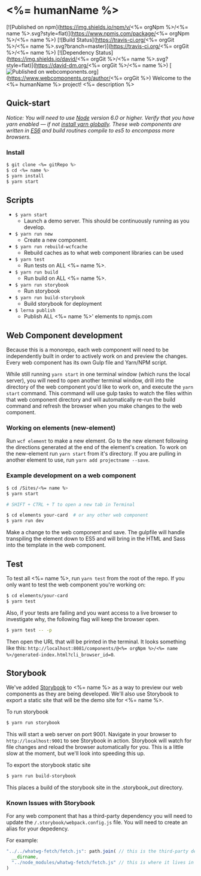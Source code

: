 # <%= humanName %>
[![Published on npm](https://img.shields.io/npm/v/<%= orgNpm %>/<%= name %>.svg?style=flat)](https://www.npmjs.com/package/<%= orgNpm %>/<%= name %>)
[![Build Status](https://travis-ci.org/<%= orgGit %>/<%= name %>.svg?branch=master)](https://travis-ci.org/<%= orgGit %>/<%= name %>)
[![Dependency Status](https://img.shields.io/david/<%= orgGit %>/<%= name %>.svg?style=flat)](https://david-dm.org/<%= orgGit %>/<%= name %>)
[![Published on webcomponents.org](https://img.shields.io/badge/webcomponents.org-published-blue.svg)](https://www.webcomponents.org/author/<%= orgGit %>)
Welcome to the <%= humanName %> project!
<%= description %>
## Quick-start

*Notice: You will need to use [Node](https://nodejs.org/en/) version 6.0 or higher. Verify that you have yarn enabled — if not [install yarn globally](https://yarnpkg.com/lang/en/docs/install/). These web components are written in [ES6](http://es6-features.org/) and build routines compile to es5 to encompass more browsers.*

### Install

```bash
$ git clone <%= gitRepo %>
$ cd <%= name %>
$ yarn install
$ yarn start
```

## Scripts

- `$ yarn start`
    - Launch a demo server. This should be continuously running as you develop.
- `$ yarn run new`
    -  Create a new component.
- `$ yarn run rebuild-wcfcache`
    - Rebuild caches as to what web component libraries can be used
- `$ yarn test`
    -  Run tests on ALL <%= name %>.
- `$ yarn run build`
    -  Run build on ALL <%= name %>.
- `$ yarn run storybook`
    - Run storybook
- `$ yarn run build-storybook`
    - Build storybook for deployment
- `$ lerna publish`
    - Publish ALL <%= name %>' elements to npmjs.com


## Web Component development

Because this is a monorepo, each web component will need to be independently built in order to actively work on and preview the changes. Every web component has its own Gulp file and Yarn/NPM script.

While still running `yarn start` in one terminal window (which runs the local server), you will need to open another terminal window, drill into the directory of the web component you'd like to work on, and execute the `yarn start` command. This command will use gulp tasks to watch the files within that web component directory and will automatically re-run the build command and refresh the browser when you make changes to the web component.

### Working on elements (new-element)
Run `wcf element` to make a new element. Go to the new element following the directions generated at the end of the element's creation. To work on the new-element run `yarn start` from it's directory. If you are pulling in another element to use, run `yarn add projectname --save`.

### Example development on a web component

```bash
$ cd /Sites/<%= name %>
$ yarn start

# SHIFT + CTRL + T to open a new tab in Terminal

$ cd elements your-card  # or any other web component
$ yarn run dev
```

Make a change to the web component and save. The gulpfile will handle transpiling the element down to ES5 and will bring in the HTML and Sass into the template in the web component.

## Test

To test all <%= name %>, run `yarn test` from the root of the repo. If you only want to test the web component you're working on:

```bash
$ cd elements/your-card
$ yarn test
```

Also, if your tests are failing and you want access to a live browser to investigate why, the following flag will keep the browser open.

```bash
$ yarn test -- -p
```

Then open the URL that will be printed in the terminal. It looks something like this: `http://localhost:8081/components/@<%= orgNpm %>/<%= name %>/generated-index.html?cli_browser_id=0`.

## Storybook

We've added [Storybook](https://storybook.js.org/) to <%= name %> as a way to preview our web components as they are being developed. We'll also use Storybook to export a static site that will be the demo site for <%= name %>.

To run storybook

```bash
$ yarn run storybook
```

This will start a web server on port 9001. Navigate in your browser to `http://localhost:9001` to see Storybook in action. Storybook will watch for file changes and reload the browser automatically for you. This is a little slow at the moment, but we'll look into speeding this up.

To export the storybook static site

```bash
$ yarn run build-storybook
```

This places a build of the storybook site in the .storybook_out directory.

### Known Issues with Storybook

For any web component that has a third-party dependency you will need to update the `/.storybook/webpack.config.js` file. You will need to create an alias for your depedency.

For example:

```js
"../../whatwg-fetch/fetch.js": path.join( // this is the third-party dependency in the <%= name %>
  __dirname,
  "../node_modules/whatwg-fetch/fetch.js" // this is where it lives in node_modules
)
```
